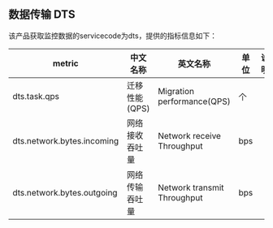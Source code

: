 ## 数据传输 DTS
该产品获取监控数据的servicecode为dts，提供的指标信息如下：  

metric | 中文名称  | 英文名称 |单位 | 说明
---|--- |--- |--- |---   
dts.task.qps|迁移性能(QPS)|Migration performance(QPS)|个|
dts.network.bytes.incoming|网络接收吞吐量|Network receive Throughput|bps|
dts.network.bytes.outgoing|网络传输吞吐量|Network transmit Throughput|bps|

